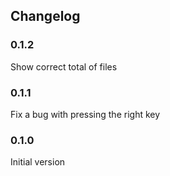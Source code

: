 ## Changelog

### 0.1.2
Show correct total of files
### 0.1.1
Fix a bug with pressing the right key

### 0.1.0
Initial version
